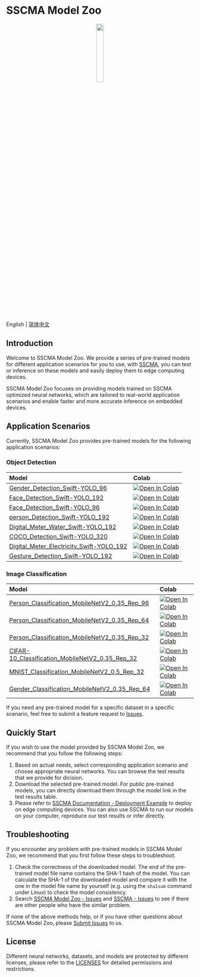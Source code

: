 # SSCMA Model Zoo

<div align="center">
  <a href="https://sensecraftma.seeed.cc/" target="_blank"><img width="20%" src="https://sensecraftma.seeed.cc/images/SSCMA-Hero.png"></a>
</div>

English | [简体中文](README_zh_CN.md)

## Introduction

Welcome to SSCMA Model Zoo. We provide a series of pre-trained models for different application scenarios for you to use, with [SSCMA](https://github.com/Seeed-Studio/SSCMA), you can test or inference on these models and easily deploy them to edge computing devices.

SSCMA Model Zoo focuses on providing models trained on SSCMA optimized neural networks, which are tailored to real-world application scenarios and enable faster and more accurate inference on embedded devices.

## Application Scenarios

Currently, SSCMA Model Zoo provides pre-trained models for the following application scenarios:

### Object Detection

| Model                                                                                           | Colab                                                                                                                                                                                                                     |
|:------------------------------------------------------------------------------------------------|:--------------------------------------------------------------------------------------------------------------------------------------------------------------------------------------------------------------------------|
| [Gender_Detection_Swift-YOLO_96](docs/en/Gender_Detection_Swift-YOLO_96.md)                     | [![Open In Colab](https://colab.research.google.com/assets/colab-badge.svg)](https://colab.research.google.com/github/seeed-studio/sscma-model-zoo/blob/main/notebooks/en/Gender_Detection_Swift-YOLO_96.ipynb)           |
| [Face_Detection_Swift-YOLO_192](docs/en/Face_Detection_Swift-YOLO_192.md)                       | [![Open In Colab](https://colab.research.google.com/assets/colab-badge.svg)](https://colab.research.google.com/github/seeed-studio/sscma-model-zoo/blob/main/notebooks/en/Face_Detection_Swift-YOLO_192.ipynb)            |
| [Face_Detection_Swift-YOLO_96](docs/en/Face_Detection_Swift-YOLO_96.md)                         | [![Open In Colab](https://colab.research.google.com/assets/colab-badge.svg)](https://colab.research.google.com/github/seeed-studio/sscma-model-zoo/blob/main/notebooks/en/Face_Detection_Swift-YOLO_96.ipynb)             |
| [person_Detection_Swift-YOLO_192](docs/en/person_Detection_Swift-YOLO_192.md)                   | [![Open In Colab](https://colab.research.google.com/assets/colab-badge.svg)](https://colab.research.google.com/github/seeed-studio/sscma-model-zoo/blob/main/notebooks/en/person_Detection_Swift-YOLO_192.ipynb)          |
| [Digital_Meter_Water_Swift-YOLO_192](docs/en/Digital_Meter_Water_Swift-YOLO_192.md)             | [![Open In Colab](https://colab.research.google.com/assets/colab-badge.svg)](https://colab.research.google.com/github/seeed-studio/sscma-model-zoo/blob/main/notebooks/en/Digital_Meter_Water_Swift-YOLO_192.ipynb)       |
| [COCO_Detection_Swift-YOLO_320](docs/en/COCO_Detection_Swift-YOLO_320.md)                       | [![Open In Colab](https://colab.research.google.com/assets/colab-badge.svg)](https://colab.research.google.com/github/seeed-studio/sscma-model-zoo/blob/main/notebooks/en/COCO_Detection_Swift-YOLO_320.ipynb)            |
| [Digital_Meter_Electricity_Swift-YOLO_192](docs/en/Digital_Meter_Electricity_Swift-YOLO_192.md) | [![Open In Colab](https://colab.research.google.com/assets/colab-badge.svg)](https://colab.research.google.com/github/seeed-studio/sscma-model-zoo/blob/main/notebooks/en/Digital_Meter_Electricity_Swift-YOLO_192.ipynb) |
| [Gesture_Detection_Swift-YOLO_192](docs/en/Gesture_Detection_Swift-YOLO_192.md)                 | [![Open In Colab](https://colab.research.google.com/assets/colab-badge.svg)](https://colab.research.google.com/github/seeed-studio/sscma-model-zoo/blob/main/notebooks/en/Gesture_Detection_Swift-YOLO_192.ipynb)         |

### Image Classification

| Model                                                                                                         | Colab                                                                                                                                                                                                                            |
|:--------------------------------------------------------------------------------------------------------------|:---------------------------------------------------------------------------------------------------------------------------------------------------------------------------------------------------------------------------------|
| [Person_Classification_MobileNetV2_0.35_Rep_96](docs/en/Person_Classification_MobileNetV2_0.35_Rep_96.md)     | [![Open In Colab](https://colab.research.google.com/assets/colab-badge.svg)](https://colab.research.google.com/github/seeed-studio/sscma-model-zoo/blob/main/notebooks/en/Person_Classification_MobileNetV2_0.35_Rep_96.ipynb)   |
| [Person_Classification_MobileNetV2_0.35_Rep_64](docs/en/Person_Classification_MobileNetV2_0.35_Rep_64.md)     | [![Open In Colab](https://colab.research.google.com/assets/colab-badge.svg)](https://colab.research.google.com/github/seeed-studio/sscma-model-zoo/blob/main/notebooks/en/Person_Classification_MobileNetV2_0.35_Rep_64.ipynb)   |
| [Person_Classification_MobileNetV2_0.35_Rep_32](docs/en/Person_Classification_MobileNetV2_0.35_Rep_32.md)     | [![Open In Colab](https://colab.research.google.com/assets/colab-badge.svg)](https://colab.research.google.com/github/seeed-studio/sscma-model-zoo/blob/main/notebooks/en/Person_Classification_MobileNetV2_0.35_Rep_32.ipynb)   |
| [CIFAR-10_Classification_MobileNetV2_0.35_Rep_32](docs/en/CIFAR-10_Classification_MobileNetV2_0.35_Rep_32.md) | [![Open In Colab](https://colab.research.google.com/assets/colab-badge.svg)](https://colab.research.google.com/github/seeed-studio/sscma-model-zoo/blob/main/notebooks/en/CIFAR-10_Classification_MobileNetV2_0.35_Rep_32.ipynb) |
| [MNIST_Classification_MobileNetV2_0.5_Rep_32](docs/en/MNIST_Classification_MobileNetV2_0.5_Rep_32.md)         | [![Open In Colab](https://colab.research.google.com/assets/colab-badge.svg)](https://colab.research.google.com/github/seeed-studio/sscma-model-zoo/blob/main/notebooks/en/MNIST_Classification_MobileNetV2_0.5_Rep_32.ipynb)     |
| [Gender_Classification_MobileNetV2_0.35_Rep_64](docs/en/Gender_Classification_MobileNetV2_0.35_Rep_64.md)     | [![Open In Colab](https://colab.research.google.com/assets/colab-badge.svg)](https://colab.research.google.com/github/seeed-studio/sscma-model-zoo/blob/main/notebooks/en/Gender_Classification_MobileNetV2_0.35_Rep_64.ipynb)   |



If you need any pre-trained model for a specific dataset in a specific scenario, feel free to submit a feature request to [Issues](https://github.com/Seeed-Studio/sscma-model-zoo/issues/new/choose).

## Quickly Start

If you wish to use the model provided by SSCMA Model Zoo, we recommend that you follow the following steps:

1. Based on actual needs, select corresponding application scenario and choose appropriate neural networks. You can browse the test results that we provide for dicision.
2. Download the selected pre-trained model. For public pre-trained models, you can directly download them through the model link in the test results table.
3. Please refer to [SSCMA Documentation - Deployment Example](https://sensecraftma.seeed.cc/SSCMA/examples/examples) to deploy on edge computing devices. You can also use SSCMA to run our models on your computer, reproduce our test results or infer directly.

## Troubleshooting

If you encounter any problem with pre-trained models in SSCMA Model Zoo, we recommend that you first follow these steps to troubleshoot.

1. Check the correctness of the downloaded model. The end of the pre-trained model file name contains the SHA-1 hash of the model. You can calculate the SHA-1 of the downloaded model and compare it with the one in the model file name by yourself (e.g. using the `sha1sum` command under Linux) to check the model consistency.
2. Search [SSCMA Model Zoo - Issues](https://github.com/Seeed-Studio/sscma-model-zoo/issues) and [SSCMA - Issues](https://github.com/Seeed-Studio/SSCMA/issues) to see if there are other people who have the similar problem.

If none of the above methods help, or if you have other questions about SSCMA Model Zoo, please [Submit Issues](https://github.com/Seeed-Studio/sscma-model-zoo/issues/new/choose) to us.

## License

Different neural networks, datasets, and models are protected by different licenses, please refer to the [LICENSES](LICENSES) for detailed permissions and restrictions.
